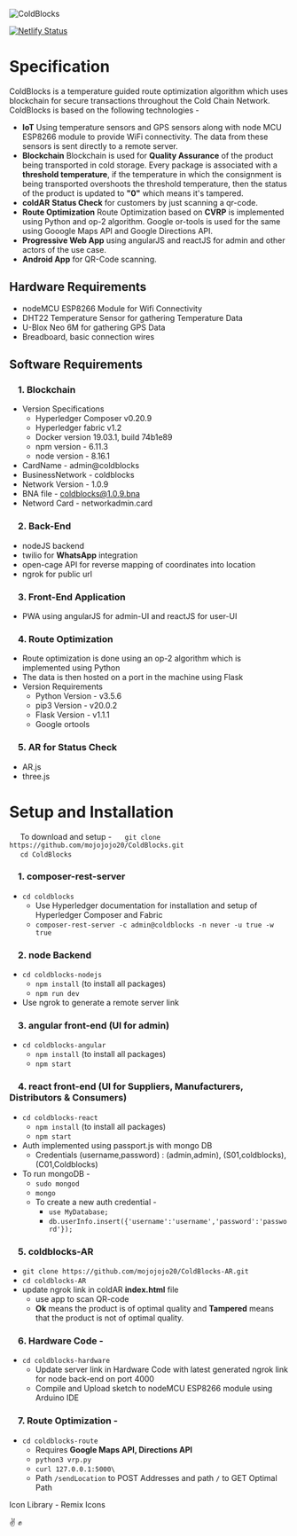 ![ColdBlocks](https://user-images.githubusercontent.com/41678651/71070470-d75e8000-21a0-11ea-9a20-0853cdaa476b.jpg)

[![Netlify Status](https://api.netlify.com/api/v1/badges/9f3ad704-89f9-4565-8af1-6372c6a8b5de/deploy-status)](https://app.netlify.com/sites/flamboyant-yonath-585b38/deploys)

# Specification
ColdBlocks is a temperature guided route optimization algorithm which uses blockchain for secure transactions throughout the Cold Chain Network. ColdBlocks is based on the following technologies - 
* __IoT__
    Using temperature sensors and GPS sensors along with node MCU ESP8266 module to provide WiFi connectivity. The data from these sensors is sent directly to a remote server. 
* __Blockchain__
    Blockchain is used for __Quality Assurance__ of the product being transported in cold storage. Every package is associated with a __threshold temperature__, if the temperature in which the consignment is being transported overshoots the threshold temperature, then the status of the product is updated to __"0"__ which means it's tampered.
* __coldAR__
    __Status Check__ for customers by just scanning a qr-code.
* __Route Optimization__
    Route Optimization based on __CVRP__ is implemented using Python and op-2 algorithm. Google or-tools is used for the same using Gooogle Maps API and Google Directions API.
* __Progressive Web App__ using angularJS and reactJS for admin and other actors of the use case.
* __Android App__ for QR-Code scanning.



## Hardware Requirements
* nodeMCU ESP8266 Module for Wifi Connectivity
* DHT22 Temperature Sensor for gathering Temperature Data
* U-Blox Neo 6M for gathering GPS Data
* Breadboard, basic connection wires 
## Software Requirements
### &nbsp;&nbsp;&nbsp;&nbsp;1. Blockchain 
* Version Specifications
    * Hyperledger Composer v0.20.9
    * Hyperledger fabric v1.2
    * Docker version 19.03.1, build 74b1e89
    * npm version - 6.11.3
    * node version - 8.16.1
* CardName - admin@coldblocks
* BusinessNetwork - coldblocks
* Network Version - 1.0.9
* BNA file - coldblocks@1.0.9.bna
* Netword Card - networkadmin.card
### &nbsp;&nbsp;&nbsp;&nbsp;2. Back-End 
* nodeJS backend 
* twilio for __WhatsApp__ integration
* open-cage API for reverse mapping of coordinates into location
* ngrok for public url 
### &nbsp;&nbsp;&nbsp;&nbsp;3. Front-End Application 
* PWA using angularJS for admin-UI and reactJS for user-UI
### &nbsp;&nbsp;&nbsp;&nbsp;4. Route Optimization 
* Route optimization is done using an op-2 algorithm which is  implemented using Python
* The data is then hosted on a port in the machine using Flask
* Version Requirements
    * Python Version - v3.5.6
    * pip3 Version - v20.0.2 
    * Flask Version - v1.1.1
    * Google ortools

### &nbsp;&nbsp;&nbsp;&nbsp;5. AR for Status Check
* AR.js
* three.js

# Setup and Installation
&nbsp;&nbsp;&nbsp;&nbsp;&nbsp;To download and setup - 
&nbsp;&nbsp;&nbsp;&nbsp; `git clone https://github.com/mojojojo20/ColdBlocks.git` <br/>
&nbsp;&nbsp;&nbsp;&nbsp; `cd ColdBlocks`

### &nbsp;&nbsp;&nbsp;&nbsp;1. composer-rest-server
* `cd coldblocks`
    * Use Hyperledger documentation for installation and setup of Hyperledger Composer and Fabric
    * `composer-rest-server -c admin@coldblocks -n never -u true -w true`

### &nbsp;&nbsp;&nbsp;&nbsp;2. node Backend
* `cd coldblocks-nodejs`
    * `npm install` (to install all packages)  
    * `npm run dev`
* Use ngrok to generate a remote server link

### &nbsp;&nbsp;&nbsp;&nbsp;3. angular front-end (UI for admin)
* `cd coldblocks-angular`
    * `npm install` (to install all packages)    
    * `npm start`

### &nbsp;&nbsp;&nbsp;&nbsp;4. react front-end (UI for Suppliers, Manufacturers, Distributors & Consumers)
* `cd coldblocks-react`
    * `npm install` (to install all packages)    
    * `npm start`
* Auth implemented using passport.js with mongo DB
    * Credentials (username,password) : (admin,admin), (S01,coldblocks), (C01,Coldblocks)
* To run mongoDB - 
    * `sudo mongod`
    * `mongo`
    * To create a new auth credential - 
        * `use MyDatabase;`
        * `db.userInfo.insert({'username':'username','password':'password'});`

### &nbsp;&nbsp;&nbsp;&nbsp;5. coldblocks-AR
* `git clone https://github.com/mojojojo20/ColdBlocks-AR.git`
* `cd coldblocks-AR`
* update ngrok link in coldAR __index.html__ file
    * use app to scan QR-code
    * __Ok__ means the product is of optimal quality and __Tampered__ means that the product is not of optimal quality.

### &nbsp;&nbsp;&nbsp;&nbsp;6. Hardware Code - 
* `cd coldblocks-hardware`
    * Update server link in Hardware Code with latest generated ngrok link for node back-end on port 4000
    * Compile and Upload sketch to nodeMCU ESP8266 module using Arduino IDE

### &nbsp;&nbsp;&nbsp;&nbsp;7. Route Optimization - 
* `cd coldblocks-route`
    * Requires __Google Maps API, Directions API__    
    * `python3 vrp.py`
    * `curl 127.0.0.1:5000\`
    * Path `/sendLocation` to POST Addresses and path `/` to GET Optimal Path

Icon Library - Remix Icons

:v: :fist: